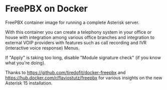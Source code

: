 # FreePBX on Docker
FreePBX container image for running a complete Asterisk server.

With this container you can create a telephony system in your office or house with integration among various office branches and integration to external VOIP providers with features such as call recording and IVR (interactive voice response) Menus.

If "Apply" is taking too long, disable "Module signature check" (if you know what you're doing).

Thanks to https://github.com/tiredofit/docker-freepbx and https://hub.docker.com/r/flaviostutz/freepbx for various insights on the new Asterisk 15 installation.

